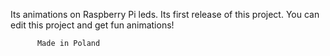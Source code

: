 Its animations on Raspberry Pi leds.
Its first release of this project.
You can edit this project and get fun animations!

          Made in Poland

